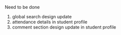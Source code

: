 Need to be done
1. global search design update
2. attendance details in student profile
3. comment section design update in student profile